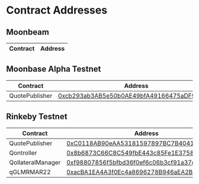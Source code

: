 # Contract Addresses

## Moonbeam

| Contract | Address |
| -------- | ------- |


## Moonbase Alpha Testnet

| Contract | Address |
| -------- | ------- |
| QuotePublisher | [0xcb293ab3AB5e50b0AE49bfA49166475aDF9309E5](https://moonbase.moonscan.io/address/0xcb293ab3AB5e50b0AE49bfA49166475aDF9309E5) |

## Rinkeby Testnet

| Contract | Address |
| -------- | ------- |
| QuotePublisher | [0xC0118AB90eAA53181597897BC7B4041ACd2efb2b](https://rinkeby.etherscan.io/address/0xC0118AB90eAA53181597897BC7B4041ACd2efb2b) |
| Qontroller | [0x8b6873C66C8C549fbE443c85Fe1E37581e6B33eE](https://rinkeby.etherscan.io/address/0x8b6873C66C8C549fbE443c85Fe1E37581e6B33eE) |
| QollateralManager| [0xf98807856f5bfbd36f0ef6c06b3cf91a37e7667a](https://rinkeby.etherscan.io/address/0xf98807856f5bfbd36f0ef6c06b3cf91a37e7667a) |
| qGLMRMAR22 | [0xacBA1EA4A3f0Ec4a8696278B946aEA2B93f6A4b8](https://rinkeby.etherscan.io/address/0xacBA1EA4A3f0Ec4a8696278B946aEA2B93f6A4b8) |
